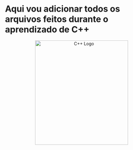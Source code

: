 # Aqui vou adicionar todos os arquivos feitos durante o aprendizado de C++
<div style='text-align: center'>
  <img src="https://raw.githubusercontent.com/isocpp/logos/master/cpp_logo.png" alt="C++ Logo" width="306" height="344" />
</div>
